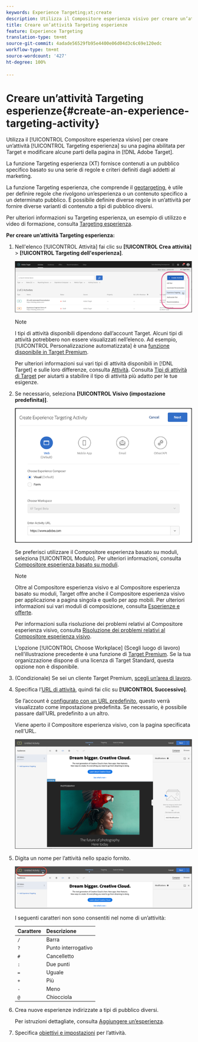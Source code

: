 ```yaml
---
keywords: Experience Targeting;xt;create
description: Utilizza il Compositore esperienza visivo per creare un’attività Targeting esperienza su una pagina abilitata per Target e modificare alcune parti della pagina in Adobe Target.
title: Creare un’attività Targeting esperienze
feature: Experience Targeting
translation-type: tm+mt
source-git-commit: 4adade56529fb95e4400e06d04d3c6c69e120edc
workflow-type: tm+mt
source-wordcount: '427'
ht-degree: 100%

---
```



# Creare un’attività Targeting esperienze{#create-an-experience-targeting-activity}

Utilizza il [!UICONTROL Compositore esperienza visivo] per creare un’attività [!UICONTROL Targeting esperienza] su una pagina abilitata per Target e modificare alcune parti della pagina in [!DNL Adobe Target].

La funzione Targeting esperienza (XT) fornisce contenuti a un pubblico specifico basato su una serie di regole e criteri definiti dagli addetti al marketing.

La funzione Targeting esperienza, che comprende il [geotargeting](/help/c-target/c-audiences/c-target-rules/geo.md), è utile per definire regole che rivolgono un’esperienza o un contenuto specifico a un determinato pubblico. È possibile definire diverse regole in un’attività per fornire diverse varianti di contenuto a tipi di pubblico diversi.

Per ulteriori informazioni su Targeting esperienza, un esempio di utilizzo e video di formazione, consulta [Targeting esperienza](/help/c-activities/t-experience-target/experience-target.md).

**Per creare un’attività Targeting esperienza:**

1. Nell&#39;elenco [!UICONTROL Attività] fai clic su **[!UICONTROL Crea attività]** > **[!UICONTROL Targeting dell&#39;esperienza]**.

   ![Crea attività > Targeting esperienza](/help/c-activities/t-experience-target/t-xt-create/assets/xt_select-1.png)

   >[!NOTE]
   >
   >I tipi di attività disponibili dipendono dall’account Target. Alcuni tipi di attività potrebbero non essere visualizzati nell’elenco. Ad esempio, [!UICONTROL Personalizzazione automatizzata] è una [funzione disponibile in Target Premium](/help/c-intro/intro.md#premium).
   >
   >Per ulteriori informazioni sui vari tipi di attività disponibili in [!DNL Target] e sulle loro differenze, consulta [Attività](/help/c-activities/activities.md#concept_D317A95A1AB54674BA7AB65C7985BA03). Consulta [Tipi di attività di Target](/help/c-activities/target-activities-guide.md) per aiutarti a stabilire il tipo di attività più adatto per le tue esigenze.

1. Se necessario, seleziona **[!UICONTROL Visivo (impostazione predefinita)]**.

   ![Finestra di dialogo Crea attività di targeting esperienza](/help/c-activities/t-experience-target/t-xt-create/assets/form_url-new.png)

   Se preferisci utilizzare il Compositore esperienza basato su moduli, seleziona [!UICONTROL Modulo]. Per ulteriori informazioni, consulta [Compositore esperienza basato su moduli](/help/c-experiences/form-experience-composer.md).

   >[!NOTE]
   >
   >Oltre al Compositore esperienza visivo e al Compositore esperienza basato su moduli, Target offre anche il Compositore esperienza visivo per applicazione a pagina singola e quello per app mobili. Per ulteriori informazioni sui vari moduli di composizione, consulta [Esperienze e offerte](/help/c-experiences/experiences.md).
   >
   >Per informazioni sulla risoluzione dei problemi relativi al Compositore esperienza visivo, consulta [Risoluzione dei problemi relativi al Compositore esperienza visivo](/help/c-experiences/c-visual-experience-composer/r-troubleshoot-composer/troubleshoot-composer.md).
   >
   >L’opzione [!UICONTROL Choose Workplace] (Scegli luogo di lavoro) nell’illustrazione precedente è una funzione di [Target Premium](/help/c-intro/intro.md). Se la tua organizzazione dispone di una licenza di Target Standard, questa opzione non è disponibile.

1. (Condizionale) Se sei un cliente Target Premium, [scegli un’area di lavoro](/help/administrating-target/c-user-management/property-channel/property-channel.md).

1. Specifica l’[URL di attività](/help/c-activities/t-experience-target/t-xt-create/xt-activity-url.md#concept_D28549AAA0A14E3BB5F05F32BE8ABC90), quindi fai clic su **[!UICONTROL Successivo]**.

   Se l’account è [configurato con un URL predefinito](/help/administrating-target/visual-experience-composer-set-up.md), questo verrà visualizzato come impostazione predefinita. Se necessario, è possibile passare dall’URL predefinito a un altro.

   Viene aperto il Compositore esperienza visivo, con la pagina specificata nell’URL.

   ![Attività Targeting esperienza nel Compositore esperienza visivo](/help/c-activities/t-experience-target/t-xt-create/assets/xt-in-vec.png)

1. Digita un nome per l’attività nello spazio fornito.

   ![Campo Nome](/help/c-activities/t-experience-target/t-xt-create/assets/xt_name-new.png)

   I seguenti caratteri non sono consentiti nel nome di un’attività:

   | Carattere | Descrizione |
   |--- |--- |
   | `/` | Barra |
   | `?` | Punto interrogativo |
   | `#` | Cancelletto |
   | `:` | Due punti |
   | `=` | Uguale |
   | `+` | Più |
   | `-` | Meno |
   | `@` | Chiocciola |

1. Crea nuove esperienze indirizzate a tipi di pubblico diversi.

   Per istruzioni dettagliate, consulta [Aggiungere un’esperienza](/help/c-activities/t-experience-target/t-xt-create/xt-add-experience.md).

1. Specifica [obiettivi e impostazioni](/help/c-activities/t-experience-target/t-xt-create/xt-goals-and-settings.md#reference_B25389FD6F3A4989801E740364B089CC) per l’attività.